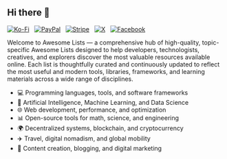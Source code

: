## Hi there 👋

[![Ko-Fi](https://srv-cdn.himpfen.io/badges/kofi/kofi-flat.svg)](https://ko-fi.com/awesomelists) &nbsp; [![PayPal](https://srv-cdn.himpfen.io/badges/paypal/paypal-flat.svg)](https://www.paypal.com/donate/?hosted_button_id=3LLKRXJU44EJJ) &nbsp; [![Stripe](https://srv-cdn.himpfen.io/badges/stripe/stripe-flat.svg)](https://tinyurl.com/e8ymxdw3) &nbsp; [![X](https://srv-cdn.himpfen.io/badges/twitter/twitter-flat.svg)](https://x.com/ListsAwesome) &nbsp; [![Facebook](https://srv-cdn.himpfen.io/badges/facebook-pages/facebook-pages-flat.svg)](https://www.facebook.com/awesomelists)

Welcome to Awesome Lists — a comprehensive hub of high-quality, topic-specific Awesome Lists designed to help developers, technologists, creatives, and explorers discover the most valuable resources available online. Each list is thoughtfully curated and continuously updated to reflect the most useful and modern tools, libraries, frameworks, and learning materials across a wide range of disciplines.

* 💻 Programming languages, tools, and software frameworks
* 🤖 Artificial Intelligence, Machine Learning, and Data Science
* 🌐 Web development, performance, and optimization
* 📊 Open-source tools for math, science, and engineering
* 🌍 Decentralized systems, blockchain, and cryptocurrency
* ✈️ Travel, digital nomadism, and global mobility
* 📣 Content creation, blogging, and digital marketing

